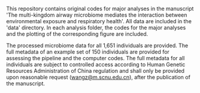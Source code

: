 This repository contains original codes for major analyses in the manuscript 'The multi-kingdom airway microbiome mediates the interaction between environmental exposure and respiratory health'. All data are included in the 'data' directory. In each analysis folder, the codes for the major analyses and the plotting of the corresponding figure are included.

The processed microbiome data for all 1,651 individuals are provided. The full metadata of an example set of 150 individuals are provided for assessing the pipeline and the computer codes. The full metadata for all individuals are subject to controlled access according to Human Genetic Resources Administration of China regulation and shall only be provided upon reasonable request (wangz@m.scnu.edu.cn), after the publication of the manuscript.
